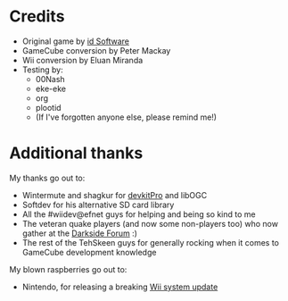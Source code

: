 # Credits #

  * Original game by [id Software](http://www.idsofware.com)
  * GameCube conversion by Peter Mackay
  * Wii conversion by Eluan Miranda
  * Testing by:
    * 00Nash
    * eke-eke
    * org
    * plootid
    * (If I've forgotten anyone else, please remind me!)

# Additional thanks #

My thanks go out to:

  * Wintermute and shagkur for [devkitPro](http://www.devkitpro.org/) and libOGC
  * Softdev for his alternative SD card library
  * All the #wiidev@efnet guys for helping and being so kind to me
  * The veteran quake players (and now some non-players too) who now gather at the [Darkside Forum](http://forum.darkside.com.br) :)
  * The rest of the TehSkeen guys for generally rocking when it comes to GameCube development knowledge

My blown raspberries go out to:

  * Nintendo, for releasing a breaking [Wii system update](WiiSystemUpdate.md)